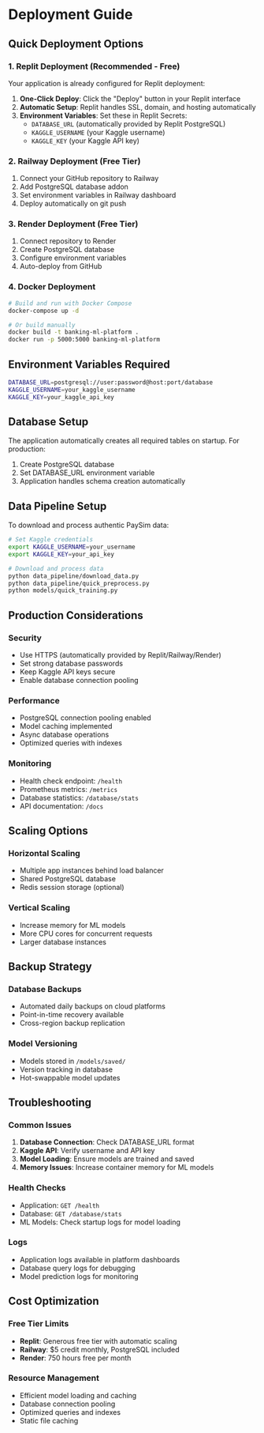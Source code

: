 # Deployment Guide

## Quick Deployment Options

### 1. Replit Deployment (Recommended - Free)

Your application is already configured for Replit deployment:

1. **One-Click Deploy**: Click the "Deploy" button in your Replit interface
2. **Automatic Setup**: Replit handles SSL, domain, and hosting automatically
3. **Environment Variables**: Set these in Replit Secrets:
   - `DATABASE_URL` (automatically provided by Replit PostgreSQL)
   - `KAGGLE_USERNAME` (your Kaggle username)
   - `KAGGLE_KEY` (your Kaggle API key)

### 2. Railway Deployment (Free Tier)

1. Connect your GitHub repository to Railway
2. Add PostgreSQL database addon
3. Set environment variables in Railway dashboard
4. Deploy automatically on git push

### 3. Render Deployment (Free Tier)

1. Connect repository to Render
2. Create PostgreSQL database
3. Configure environment variables
4. Auto-deploy from GitHub

### 4. Docker Deployment

```bash
# Build and run with Docker Compose
docker-compose up -d

# Or build manually
docker build -t banking-ml-platform .
docker run -p 5000:5000 banking-ml-platform
```

## Environment Variables Required

```bash
DATABASE_URL=postgresql://user:password@host:port/database
KAGGLE_USERNAME=your_kaggle_username
KAGGLE_KEY=your_kaggle_api_key
```

## Database Setup

The application automatically creates all required tables on startup. For production:

1. Create PostgreSQL database
2. Set DATABASE_URL environment variable
3. Application handles schema creation automatically

## Data Pipeline Setup

To download and process authentic PaySim data:

```bash
# Set Kaggle credentials
export KAGGLE_USERNAME=your_username
export KAGGLE_KEY=your_api_key

# Download and process data
python data_pipeline/download_data.py
python data_pipeline/quick_preprocess.py
python models/quick_training.py
```

## Production Considerations

### Security
- Use HTTPS (automatically provided by Replit/Railway/Render)
- Set strong database passwords
- Keep Kaggle API keys secure
- Enable database connection pooling

### Performance
- PostgreSQL connection pooling enabled
- Model caching implemented
- Async database operations
- Optimized queries with indexes

### Monitoring
- Health check endpoint: `/health`
- Prometheus metrics: `/metrics`
- Database statistics: `/database/stats`
- API documentation: `/docs`

## Scaling Options

### Horizontal Scaling
- Multiple app instances behind load balancer
- Shared PostgreSQL database
- Redis session storage (optional)

### Vertical Scaling
- Increase memory for ML models
- More CPU cores for concurrent requests
- Larger database instances

## Backup Strategy

### Database Backups
- Automated daily backups on cloud platforms
- Point-in-time recovery available
- Cross-region backup replication

### Model Versioning
- Models stored in `/models/saved/`
- Version tracking in database
- Hot-swappable model updates

## Troubleshooting

### Common Issues
1. **Database Connection**: Check DATABASE_URL format
2. **Kaggle API**: Verify username and API key
3. **Model Loading**: Ensure models are trained and saved
4. **Memory Issues**: Increase container memory for ML models

### Health Checks
- Application: `GET /health`
- Database: `GET /database/stats`
- ML Models: Check startup logs for model loading

### Logs
- Application logs available in platform dashboards
- Database query logs for debugging
- Model prediction logs for monitoring

## Cost Optimization

### Free Tier Limits
- **Replit**: Generous free tier with automatic scaling
- **Railway**: $5 credit monthly, PostgreSQL included
- **Render**: 750 hours free per month

### Resource Management
- Efficient model loading and caching
- Database connection pooling
- Optimized queries and indexes
- Static file caching